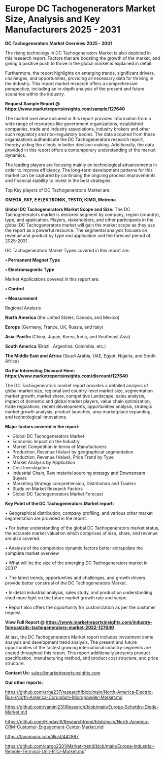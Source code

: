 # Europe DC Tachogenerators Market Size, Analysis and Key Manufacturers 2025 - 2031

<Strong> DC Tachogenerators Market Overview 2025 - 2031</strong>

The rising technology in DC Tachogenerators Market is also depicted in this research report. Factors that are boosting the growth of the market, and giving a positive push to thrive in the global market is explained in detail.

Furthermore, the report highlights on emerging trends, significant drivers, challenges, and opportunities, providing all necessary data for thriving in the industry. This report market research offers a comprehensive perspective, including an in-depth analysis of the present and future scenarios within the industry.

<strong>Request Sample Report @ <a href=https://www.marketreportsinsights.com/sample/127640>https://www.marketreportsinsights.com/sample/127640</a></strong>

The market overview included in this report provides information from a wide range of resources like government organizations, established companies, trade and industry associations, industry brokers and other such regulatory and non-regulatory bodies. The data acquired from these organizations authenticate the DC Tachogenerators research report, thereby aiding the clients in better decision making. Additionally, the data provided in this report offers a contemporary understanding of the market dynamics.

The leading players are focusing mainly on technological advancements in order to improve efficiency. The long-term development patterns for this market can be captured by continuing the ongoing process improvements and financial stability to invest in the best strategies.

Top Key players of DC Tachogenerators Market are:

<strong>OMEGA, SKF, E ELEKTRONIK, TESTO, KIMO, Motrona</strong>

<strong><b>Global DC Tachogenerators Market Scope and Size:</b></strong>
The DC Tachogenerators market is declared segment by company, region (country), type, and application. Players, stakeholders, and other participants in the global DC Tachogenerators market will gain the market scope as they use the report as a powerful resource. The segmental analysis focuses on revenue and product by type and application and the forecast period of 2025-2031.

DC Tachogenerators Market Types covered in this report are:

<strong>• Permanent Magnet Type

• Electromagnetic Type</strong>

Market Applications covered in this report are:

<strong>• Control

• Measurement</strong> 

Regional Analysis

<strong>North America</strong> (the United States, Canada, and Mexico)

<strong>Europe</strong> (Germany, France, UK, Russia, and Italy)

<strong>Asia-Pacific</strong> (China, Japan, Korea, India, and Southeast Asia)

<strong>South America</strong> (Brazil, Argentina, Colombia, etc.)

<strong>The Middle East and Africa</strong> (Saudi Arabia, UAE, Egypt, Nigeria, and South Africa)

<strong>Go For Interesting Discount Here: <a href=https://www.marketreportsinsights.com/discount/127640>https://www.marketreportsinsights.com/discount/127640</a></strong>

The DC Tachogenerators market report provides a detailed analysis of global market size, regional and country-level market size, segmentation market growth, market share, competitive Landscape, sales analysis, impact of domestic and global market players, value chain optimization, trade regulations, recent developments, opportunities analysis, strategic market growth analysis, product launches, area marketplace expanding, and technological innovations.

<strong><b>Major factors covered in the report:</b></strong>
<ul>
  <li>Global DC Tachogenerators Market </li>
  <li>Economic Impact on the Industry</li>
  <li>Market Competition in terms of Manufacturers</li>
  <li>Production, Revenue (Value) by geographical segmentation</li>
  <li>Production, Revenue (Value), Price Trend by Type</li>
  <li>Market Analysis by Application</li>
  <li>Cost Investigation</li>
  <li>Industrial Chain, Raw material sourcing strategy and Downstream Buyers</li>
  <li>Marketing Strategy comprehension, Distributors and Traders</li>
  <li>Study on Market Research Factors</li>
  <li>Global DC Tachogenerators Market Forecast</li>
</ul>

<strong><b>Key Point of the DC Tachogenerators Market report:</b></strong>

• Geographical distribution, company profiling, and various other market segmentation are provided in the report.

• For better understanding of the global DC Tachogenerators market status, the accurate market valuation which comprises of size, share, and revenue are also covered.

• Analysis of the competitive dynamic factors better extrapolate the complete market overview

• What will be the size of the emerging DC Tachogenerators market in 2031?

• The latest trends, opportunities and challenges, and growth drivers provide better construal of the DC Tachogenerators Market.

• In-detail industrial analysis, sales study, and production understanding shed more light on the future market growth rate and scope.

• Report also offers the opportunity for customization as per the customer request.

<strong><b>View Full Report @ <a href=https://www.marketreportsinsights.com/industry-forecast/dc-tachogenerators-market-2022-127640>https://www.marketreportsinsights.com/industry-forecast/dc-tachogenerators-market-2022-127640</a></b></strong>


At last, the DC Tachogenerators Market report includes investment come analysis and development trend analysis. The present and future opportunities of the fastest growing international industry segments are coated throughout this report. This report additionally presents product specification, manufacturing method, and product cost structure, and price structure.

<strong>Contact Us:</strong>
sales@marketreportsinsights.com

<strong>Our other reports:</strong>

<a href=https://github.com/arha237/research/blob/main/North-America-Electric-Bus-/North-America-Corundum-Micropowder-Market.md>https://github.com/arha237/research/blob/main/North-America-Electric-Bus-/North-America-Corundum-Micropowder-Market.md</a>

<a href=https://github.com/yamini231/Research/blob/main/Europe-Schottky-Diode-Market.md>https://github.com/yamini231/Research/blob/main/Europe-Schottky-Diode-Market.md</a>

<a href=https://github.com/Hindavi9/Researchtrend/blob/main/North-America-CRM-Customer-Engagement-Center-Market.md>https://github.com/Hindavi9/Researchtrend/blob/main/North-America-CRM-Customer-Engagement-Center-Market.md</a>

<a href=https://tanomuno.com/illust/442887>https://tanomuno.com/illust/442887</a>

<a href=https://github.com/cargo2301/Market-trend/blob/main/Europe-Industrial-Remote-Terminal-Unit-RTU-Market.md>https://github.com/cargo2301/Market-trend/blob/main/Europe-Industrial-Remote-Terminal-Unit-RTU-Market.md</a>"
